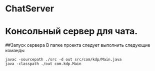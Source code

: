 # ChatServer
# Консольный сервер для чата.
##Запуск сервера
В папке проекта следует выполнить следующие команды
```
javac -sourcepath ./src -d out src/com/kdp/Main.java
java -classpath ./out com.kdp.Main
```

